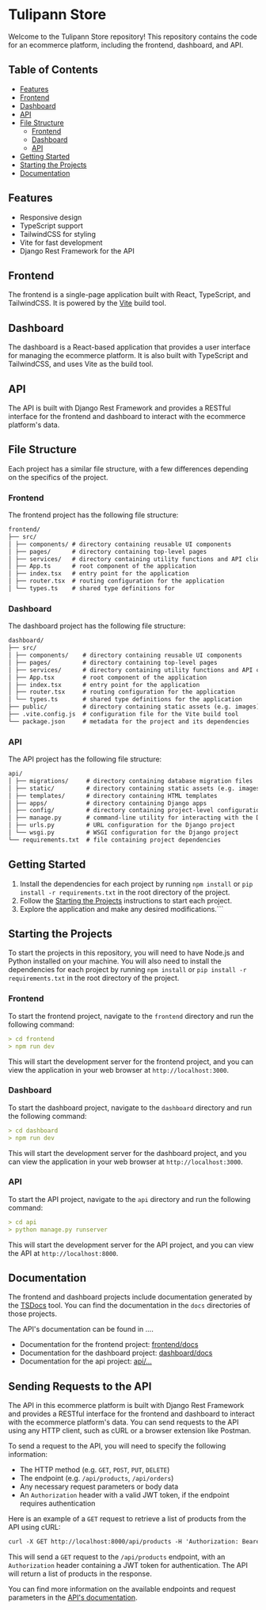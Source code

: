 
# Tulipann Store

Welcome to the Tulipann Store repository! This repository contains the code for an ecommerce platform, including the frontend, dashboard, and API.

## Table of Contents

- [Features](#features)
- [Frontend](#frontend)
- [Dashboard](#dashboard)
- [API](#api)
- [File Structure](#file-structure)
  - [Frontend](#frontend-1)
  - [Dashboard](#dashboard-1)
  - [API](#api-1)
- [Getting Started](#getting-started)
- [Starting the Projects](#starting-the-projects)
- [Documentation](#documentation)

## Features

- Responsive design
- TypeScript support
- TailwindCSS for styling
- Vite for fast development
- Django Rest Framework for the API

## Frontend

The frontend is a single-page application built with React, TypeScript, and TailwindCSS. It is powered by the [Vite](https://vitejs.com/) build tool.

## Dashboard

The dashboard is a React-based application that provides a user interface for managing the ecommerce platform. It is also built with TypeScript and TailwindCSS, and uses Vite as the build tool.

## API

The API is built with Django Rest Framework and provides a RESTful interface for the frontend and dashboard to interact with the ecommerce platform's data.

## File Structure

Each project has a similar file structure, with a few differences depending on the specifics of the project.

### Frontend

The frontend project has the following file structure:

```markdown
frontend/
├── src/
│ ├── components/ # directory containing reusable UI components
│ ├── pages/      # directory containing top-level pages
│ ├── services/   # directory containing utility functions and API clients
│ ├── App.ts      # root component of the application
│ ├── index.tsx   # entry point for the application
│ ├── router.tsx  # routing configuration for the application
│ └── types.ts    # shared type definitions for
```

### Dashboard

The dashboard project has the following file structure:

```markdown
dashboard/
├── src/
│ ├── components/    # directory containing reusable UI components
│ ├── pages/         # directory containing top-level pages
│ ├── services/      # directory containing utility functions and API clients
│ ├── App.tsx        # root component of the application
│ ├── index.tsx      # entry point for the application
│ ├── router.tsx     # routing configuration for the application
│ └── types.ts       # shared type definitions for the application
├── public/          # directory containing static assets (e.g. images)
├── .vite.config.js  # configuration file for the Vite build tool
└── package.json     # metadata for the project and its dependencies
```

### API

The API project has the following file structure:

```markdown
api/
│ ├── migrations/     # directory containing database migration files
│ ├── static/         # directory containing static assets (e.g. images)
│ ├── templates/      # directory containing HTML templates
│ ├── apps/           # directory containing Django apps
│ ├── config/         # directory containing project-level configuration
│ ├── manage.py       # command-line utility for interacting with the Django project
│ ├── urls.py         # URL configuration for the Django project
│ └── wsgi.py         # WSGI configuration for the Django project
└── requirements.txt  # file containing project dependencies
```

## Getting Started

1. Install the dependencies for each project by running `npm install` or `pip install -r requirements.txt` in the root directory of the project.
2. Follow the [Starting the Projects](#starting-the-projects) instructions to start each project.
3. Explore the application and make any desired modifications.```

## Starting the Projects

To start the projects in this repository, you will need to have Node.js and Python installed on your machine. You will also need to install the dependencies for each project by running `npm install` or `pip install -r requirements.txt` in the root directory of the project.

### Frontend

To start the frontend project, navigate to the `frontend` directory and run the following command:

```markdown
> cd frontend
> npm run dev
```

This will start the development server for the frontend project, and you can view the application in your web browser at `http://localhost:3000`.

### Dashboard

To start the dashboard project, navigate to the `dashboard` directory and run the following command:

```markdown
> cd dashboard
> npm run dev
```

This will start the development server for the dashboard project, and you can view the application in your web browser at `http://localhost:3000`.

### API

To start the API project, navigate to the `api` directory and run the following command:

```markdown
> cd api
> python manage.py runserver
```

This will start the development server for the API project, and you can view the API at `http://localhost:8000`.

## Documentation

The frontend and dashboard projects include documentation generated by the [TSDocs](https://tsdocs.org/) tool. You can find the documentation in the `docs` directories of those projects.

The API's documentation can be found in ....

- Documentation for the frontend project: [frontend/docs](frontend/docs)
- Documentation for the dashboard project: [dashboard/docs](dashboard/docs)
- Documentation for the api project: [api/...](api/...)

## Sending Requests to the API

The API in this ecommerce platform is built with Django Rest Framework and provides a RESTful interface for the frontend and dashboard to interact with the ecommerce platform's data. You can send requests to the API using any HTTP client, such as cURL or a browser extension like Postman.

To send a request to the API, you will need to specify the following information:

- The HTTP method (e.g. `GET`, `POST`, `PUT`, `DELETE`)
- The endpoint (e.g. `/api/products`, `/api/orders`)
- Any necessary request parameters or body data
- An `Authorization` header with a valid JWT token, if the endpoint requires authentication

Here is an example of a `GET` request to retrieve a list of products from the API using cURL:

```markdown
curl -X GET http://localhost:8000/api/products -H 'Authorization: Bearer <your-jwt-token>'
```

This will send a `GET` request to the `/api/products` endpoint, with an `Authorization` header containing a JWT token for authentication. The API will return a list of products in the response.

You can find more information on the available endpoints and request parameters in the [API's documentation](#documentation).
